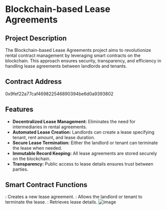 # Blockchain-based Lease Agreements

## Project Description
The Blockchain-based Lease Agreements project aims to revolutionize rental contract management by leveraging smart contracts on the blockchain. This approach ensures security, transparency, and efficiency in handling lease agreements between landlords and tenants.

## Contract Address
0x9fef22a77caf469822546890394be6d0a9393802

## Features
- **Decentralized Lease Management:** Eliminates the need for intermediaries in rental agreements.
- **Automated Lease Creation:** Landlords can create a lease specifying tenant, rent amount, and lease duration.
- **Secure Lease Termination:** Either the landlord or tenant can terminate the lease when needed.
- **Immutable Record Keeping:** All lease agreements are stored securely on the blockchain.
- **Transparency:** Public access to lease details ensures trust between parties.

## Smart Contract Functions
: Creates a new lease agreement.
: Allows the landlord or tenant to terminate the lease.
: Retrieves lease details.
![image](https://github.com/user-attachments/assets/4d2fb7aa-39b3-4032-8598-e9591c22799d)



